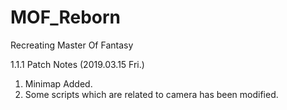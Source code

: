 # MOF_Reborn
Recreating Master Of Fantasy

1.1.1 Patch Notes (2019.03.15 Fri.)
1. Minimap Added.
2. Some scripts which are related to camera has been modified.
